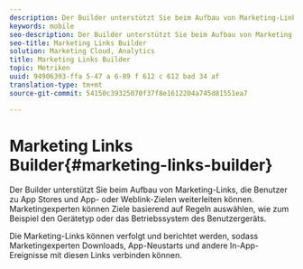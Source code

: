 ```yaml
---
description: Der Builder unterstützt Sie beim Aufbau von Marketing-Links, die Benutzer zu App Stores und App- oder Weblink-Zielen weiterleiten können. Marketingexperten können Ziele auf der Grundlage von Regeln auswählen, wie der Gerätetyp oder das Betriebssystem des Benutzergeräts.
keywords: mobile
seo-description: Der Builder unterstützt Sie beim Aufbau von Marketing-Links, die Benutzer zu App Stores und App- oder Weblink-Zielen weiterleiten können. Marketingexperten können Ziele auf der Grundlage von Regeln auswählen, wie der Gerätetyp oder das Betriebssystem des Benutzergeräts.
seo-title: Marketing Links Builder
solution: Marketing Cloud, Analytics
title: Marketing Links Builder
topic: Metriken
uuid: 94906393-ffa 5-47 a 6-89 f 612 c 612 bad 34 af
translation-type: tm+mt
source-git-commit: 54150c39325070f37f8e1612204a745d81551ea7

---
```



# Marketing Links Builder{#marketing-links-builder}

Der Builder unterstützt Sie beim Aufbau von Marketing-Links, die Benutzer zu App Stores und App- oder Weblink-Zielen weiterleiten können. Marketingexperten können Ziele basierend auf Regeln auswählen, wie zum Beispiel den Gerätetyp oder das Betriebssystem des Benutzergeräts.

Die Marketing-Links können verfolgt und berichtet werden, sodass Marketingexperten Downloads, App-Neustarts und andere In-App-Ereignisse mit diesen Links verbinden können.
